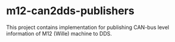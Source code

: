 # m12-can2dds-publishers
This project contains implementation for publishing CAN-bus level information of M12 (Wille) machine to DDS.
